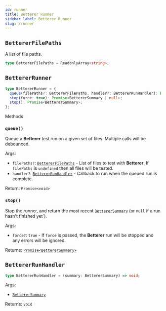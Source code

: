 ```yaml
---
id: runner
title: Betterer Runner
sidebar_label: Betterer Runner
slug: /runner
---
```


## `BettererFilePaths`

A list of file paths.

```typescript
type BettererFilePaths = ReadonlyArray<string>;
```

## `BettererRunner`

```typescript
type BettererRunner = {
  queue(filePaths?: BettererFilePaths, handler?: BettererRunHandler): Promise<void>;
  stop(force: true): Promise<BettererSummary | null>;
  stop(): Promise<BettererSummary>;
};
```

Methods

### `queue()`

Queue a **Betterer** test run on a given set of files. Multiple calls will be debounced.

Args:

- `filePaths?`: [`BettererFilePaths`](#bettererfilepaths) - List of files to test with **Betterer**. If `filePaths` is `undefined` then all files will be tested.
- `handler?`: [`BettererRunHandler`](#bettererrunhandler) - Callback to run when the queued run is complete.

Return: `Promise<void>`

### `stop()`

Stop the runner, and return the most recent [`BettererSummary`](./context#betterersummary) (or `null` if a run hasn't finished yet`).

Args:

- `force?`: `true` - If `force` is passed, the **Betterer** run will be stopped and any errors will be ignored.

Returns: [`Promise<BettererSummary>`](./context#betterersummary)

## `BettererRunHandler`

```typescript
type BettererRunHandler = (summary: BettererSummary) => void;
```

Args:

- [`BettererSummary`](./context#betterersummary)

Returns: `void`
